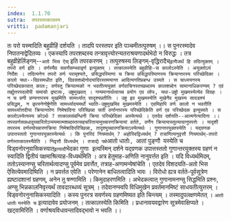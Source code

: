 ```yaml
---
index:  1.1.70
sutra:  तपरस्तत्कालस्य
vritti:  padamanjari
---
```


तः परो यस्मादिति बहुव्रीहिं दर्शयति । तादपि परस्तपर इति पञ्चमीतत्पुरुषम् ।। स पुनरस्मादेव निपातनाद्वेदितव्यः । एकस्यापि तपरशब्दस्य तन्त्रावृत्त्योरन्यतराश्रयणादर्थभेदो न विरुद्धः । तत्र बहुव्रीहेर्लिङ्गम्--`अतो भिस ऐस्` इति तपरकरणम् । तत्पुरुषस्य लिङ्गम्-वृद्धिरादैच्` इत्यैजर्थं हि तदित्युक्तम् ।
तपरो वर्ण इति । वर्णस्यैव सवर्णंसम्भवाद्वर्ण इत्युक्तम् । तत्कालस्येति बहुव्रीहिः-स कालोऽस्येति । अयुक्तोऽयं निर्देशः । तदित्यनेन तपरो वर्णः परामृश्यते, प्रसिद्धपरिमाणा च क्रिया प्रसिद्धपरिमाणस्य क्रियान्तरस्य परिच्छेदिका । कालो यथा--दिवसमधीत इति, दिवसशब्देनोदयादिरस्तमयान्त आदित्यगतिप्रबन्ध उच्यते । स चाध्ययनस्य परिच्छेदकत्वात् कालः; वर्णस्तु क्रियात्मको न भवतीत्ययुक्तं वर्णवाचिनस्तच्छब्दस्य कालशब्देन सामानाधिकरण्यम् ? एवं तर्ह्युत्तरपदलोपी समासो द्रष्टव्यः, उष्ट्रमुखवत् । गम्यमानार्थत्वाच्च प्रयोग एव लोपः, यथा-उष्ट्रो मुखमस्येत्येव विग्रहः । न च प्रणी प्रण्यन्तरस्य मुखमिति सामर्थ्यात् सादृश्यप्रतीतिः । उष्ट्र इव मुखमस्येति मुखेनैव मुखस्य सादडश्यं प्रसिद्धम्, न कृत्स्नेनोष्ट्रेणेति सामर्थ्यादयमर्थो भवति-उष्ट्रमुखमिव मुखमस्येति । एवमिहापि वर्णः कालो न भवतीति सामर्थ्यात्तदीया क्रियान्तरेण निमेषादिना परिच्छिन्ना सती वर्णान्तरस्य परिच्छेदिकेति वर्ण एव परिच्छेदक इत्युच्यते । स कालोऽस्येत्यस्य कोऽर्थः ? तत्कालसंबन्धिनी क्रिया परिच्छेदिका अस्येत्यर्थः । एतदेव दर्शयति--आत्मनेत्यादिना ।। तपरवर्णसन्नधावुच्चारितोऽप्ययमात्मशब्दस्तत्सहचरितायामुच्चारणक्रियायां वर्तते, वर्णेन क्रियायास्तुल्यत्वानुपपत्तेः । यादृशी तपरस्य वर्णस्योच्चारणक्रिया निमेषादिपरिच्छिन्ना, तादृश्युच्चारणक्रियाऽस्येत्यर्थः ।
गुणान्तरयुक्तस्येति । यद्ग्रणक उपात्तस्ततो गुणान्तरयुक्तस्येत्यर्थः । किं पुनरिदं नियमार्थम् ? अहोस्विद्विध्यर्थम् ? तत्राणित्यनुवृत्तौ नियमार्थम्-तपरो वर्णस्तत्कालस्यैवेति । निवृत्तौ विध्यर्थम् । तत्राद्ये पक्षे `आतो धातोः`, `आतां पुङ्णौ` `यस्येति च` `विड्वनोरनुवासिकस्यात्` इत्यादौ `भेदका गुणाः` `इत्यस्मिन् दर्शने यद्ग्रणक उपात्तस्ततो गुणान्तरयुक्तस्य ग्रहणं न स्यादिति द्वितीयं पक्षमाश्रित्याह-विध्यर्थमिति । अत्र हेतुमाह-अणिति नानुवर्त्तत इति । यदि विध्यर्थमिदम्, ततोऽस्यानण्सु चरितार्थत्वादण्सु पूर्वमेव प्रवर्त्तेत, तत्राह-अणामन्येषांचेति । एतदेव विशदयति-अतो भिस ऐसित्येवमादिष्विति । न प्रवर्त्तत एवेति । परेणानेन बाधितत्वादिति भावः । विरोधो ह्यत्र वर्तते-पूर्वसूत्रेण ह्यष्टादशानां ग्रहणम्, अनेन तु षण्णामिति ।
किमुदाहरणमिति । अभेदकत्वात् गुणानामनण्सु सिद्धमिति प्रश्नः, अण्सु भिन्नकालनिवृत्त्यर्थं तावदारब्धव्यं सूत्रम् । तदेवानण्स्वपि विधिमुखेन प्रवर्तमानमिष्टं साधयतीत्युत्तरम् । विड्वनोरनुनासिकस्यादिति । कस्य पुनरत्र सवर्णस्य ग्रहणमिष्यत इति चिन्त्यम् । तस्मादुपलक्षणमेतत् । `आतो धातोः` `यस्येति च` इत्यादावेव प्रयोजनम् ।
तत्कालस्येति किमिति । प्रधानावयवद्वारेण सूत्रमेवाक्षिप्यते । खट्वामिरिति । वर्णाश्रयविधावन्तादिवद्भावो न भवति ।।

